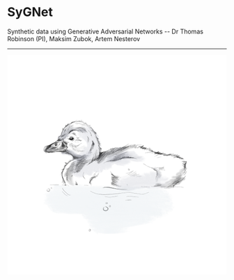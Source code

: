 # SyGNet

Synthetic data using Generative Adversarial Networks
 -- Dr Thomas Robinson (PI), Maksim Zubok, Artem Nesterov

---

![SyGNet](sygnet.png)